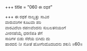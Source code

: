 +++
title = "060 ಈ ರಥಕೆ"

+++
ಈ ರಥಕೆ ನಾಲ್ವತ್ತು ಸಾವಿರ  
ವಾರುವಂಗಳ ಕೂಟವಾ ಪರಿ  
ವಾರವಿದೆಲಾ ರಪಣವೆಂದನು ಸುಬಲತನಯಂಗೆ  
ವೀರನಹೆಯೈ ಧರಣಿಪತಿ ತೆಗೆ   
ಸಾರಿಗಳ ಬಿಡು ಸೆರೆಯ ಬಿಗಿದು ದು  
ಹಾರದಲಿ ನೀ ಸೋತೆ ಹೋಗೆಂದೊದರಿದನು ಶಕುನಿ    ॥60॥
